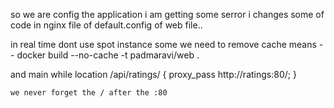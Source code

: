 so we are config the application i am getting some serror i changes some of code in nginx file 
of default.config of web file..

in real time dont use spot instance 
some we need to remove cache means
 -- docker build --no-cache -t padmaravi/web .

 and main while 
 location /api/ratings/ {
        proxy_pass http://ratings:80/;
    }

    we never forget the / after the :80